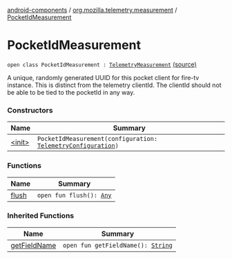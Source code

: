 [android-components](../../index.md) / [org.mozilla.telemetry.measurement](../index.md) / [PocketIdMeasurement](./index.md)

# PocketIdMeasurement

`open class PocketIdMeasurement : `[`TelemetryMeasurement`](../-telemetry-measurement/index.md) [(source)](https://github.com/mozilla-mobile/android-components/blob/master/components/service/telemetry/src/main/java/org/mozilla/telemetry/measurement/PocketIdMeasurement.java#L17)

A unique, randomly generated UUID for this pocket client for fire-tv instance. This is distinct from the telemetry clientId. The clientId should not be able to be tied to the pocketId in any way.

### Constructors

| Name | Summary |
|---|---|
| [&lt;init&gt;](-init-.md) | `PocketIdMeasurement(configuration: `[`TelemetryConfiguration`](../../org.mozilla.telemetry.config/-telemetry-configuration/index.md)`)` |

### Functions

| Name | Summary |
|---|---|
| [flush](flush.md) | `open fun flush(): `[`Any`](https://kotlinlang.org/api/latest/jvm/stdlib/kotlin/-any/index.html) |

### Inherited Functions

| Name | Summary |
|---|---|
| [getFieldName](../-telemetry-measurement/get-field-name.md) | `open fun getFieldName(): `[`String`](https://kotlinlang.org/api/latest/jvm/stdlib/kotlin/-string/index.html) |
